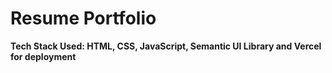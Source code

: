 <h1>Resume Portfolio</h1>


<b>Tech Stack Used:<b> HTML, CSS, JavaScript, Semantic UI Library and Vercel for deployment
